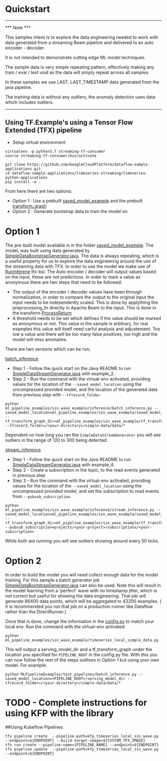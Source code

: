 # Quickstart

----

*** Note ***

This samples intent is to explore the data engineering needed to work with data generated from a streaming Beam 
pipeline and delivered to an auto encoder - decoder.

It is not intended to demonstrate cutting edge ML model techniques. 

The sample data is very simple repeating pattern, effectively making any train / eval / test void as the data will 
simply repeat across all samples.  

In these samples we use LAST, LAST_TIMESTAMP data generated from the java pipeline.

The training data is without any outliers, the anomaly detection uses data which includes outliers.

----

## Using TF.Example's using a Tensor Flow Extended (TFX) pipeline

* Setup virtual environment
```
virtualenv -p python3.7 streaming-tf-consumer
source streaming-tf-consumer/bin/activate
```

```
git clone https://github.com/GoogleCloudPlatform/dataflow-sample-applications.git
cd dataflow-sample-applications/timeseries-streaming/timeseries-python-applications
pip install -e .
```

From here there are two options: 

* Option 1 : Use a prebuilt [saved_model_example](ml_pipeline_examples/sin_wave_example/saved_model_example) and the prebuilt [transform_graph](ml_pipeline_examples/sin_wave_example/tf_transform_graph_dir)
* Option 2 : Generate bootstrap data to train the model on.

# Option 1

The pre-built model available is in the folder [saved_model_example](ml_pipeline_examples/sin_wave_example/saved_model_example). The model, was built using data generated by [SimpleDataBootstrapGenerator.java](timeseries-java-applications/SyntheticExamples/src/main/java/com/google/dataflow/sample/timeseriesflow/examples/simpledata/transforms/SimpleDataBootstrapGenerator.java).
The data is always repeating, which is a useful property for us to explore the data engineering around the use of the streaming data with TFX. In order to use the model we make use of [RunInferene](https://github.com/tensorflow/tfx-bsl/blob/master/tfx_bsl/beam/run_inference.py) tfx-bsl. 
The Auto encoder / decoder will output values based on the input, these are not predictions. In order to mark a value as anonymous there are two steps that need to be followed:

* The output of the encoder / decoder values have been through normalization, in order to compare the output to the original input the input needs to be independently scaled. This is done by applything the preprocessing_fn directly in Apache Beam to the input. This is done in the transform [ProcessReturn](ml_pipeline/timeseries/encoder_decoder/transforms/process_encdec_inf_rtn.py)
* A threshold needs to be set which defines if the value should be marked as anonymous or not. This value in the sample is arbitrary, for real examples this value will itself need carful analysis and adjustement. Too low a value and there will be too many false positives, too high and the model will miss anomalies.

There are two versions which can be run;

[batch_inference](ml_pipeline_examples/sin_wave_example/inference/batch_inference.py)
* Step 1 - Follow the quick start on the Java README to run [SimpleDataStreamGenerator.java](../timeseries-java-applications/SyntheticExamples/src/main/java/com/google/dataflow/sample/timeseriesflow/examples/simpledata/transforms/SimpleDataStreamGenerator.java) with example_2.
* Step 2 - Run the command with the virtual-env activated, providing values for the location of the ```--saved_model_location``` using the uncompressed provided model, and the location of the generated data from previous step with ```--tfrecord_folder```.
```
python ml_pipeline_examples/sin_wave_example/inference/batch_inference.py --saved_model_location=ml_pipeline_examples/sin_wave_example/saved_model_example/serving_model_dir --tf_transform_graph_dir=ml_pipeline_examples/sin_wave_example/tf_transform_graph_dir --tfrecord_folder=/<your-directory>/simple-data/data/*
```
Dependent on how long you ran the ```SimpleDataStreamGenerator``` you will see outliers in the range of 120 to 300 being detected.

[stream_inference](ml_pipeline_examples/sin_wave_example/inference/stream_inference.py)
* Step 1 - Follow the quick start on the Java README to run [SimpleDataStreamGenerator.java](../timeseries-java-applications/SyntheticExamples/src/main/java/com/google/dataflow/sample/timeseriesflow/examples/simpledata/transforms/SimpleDataStreamGenerator.java) with example_4.
* Step 2 - Create a subscription in the topic, to the read events generated in previous step
* Step 3 - Run the command with the virtual-env activated, providing values for the location of the ```--saved_model_location``` using the uncompressed provided model, and set the subscription to read events from ```--pubsub_subscription```.
```
python ml_pipeline_examples/sin_wave_example/inference/stream_inference.py --saved_model_location=ml_pipeline_examples/sin_wave_example/saved_model_example/serving_model_dir --tf_transform_graph_dir=ml_pipeline_examples/sin_wave_example/tf_transform_graph_dir --pubsub_subscription=projects/<your-project>/subscriptions/<your-subscription>
``` 

While both are running you will see outliers showing around every 50 ticks. 

# Option 2

In order to build the model you will need collect enough data for the model training. 
For this sample a batch generator job [SimpleDataBootstrapGenerator.java](../timeseries-java-applications/SyntheticExamples/src/main/java/com/google/dataflow/sample/timeseriesflow/examples/simpledata/transforms/SimpleDataBootstrapGenerator.java) can also be used. Note this will result in the model learning from a 'perfect' wave with no timestamp jitter, which is not correct but useful for showing the data engineering. 
That job will generate 86400 data points, which will be aggregated to 43200 examples. ( It is recommended you run that job on a production runner like Dataflow rather than the DirectRunner.)

Once that is done, change the information in the [config.py](ml_pipeline_examples/sin_wave_example/config.py) to match your local env.
Run the command with the virtual-env activated:
```
python ml_pipeline_examples/sin_wave_example/timeseries_local_simple_data.py
``` 

This will output a serving_model_dir and a tf_transform_graph under the location you specified for ```PIPELINE_ROOT``` in the config.py file. With this you can now follow the rest of the steps outlines in Option 1 but using your own model.
For example:
```
python MLPipelineExamples/test_pipelines/batch_inference.py --saved_model_location=<PIPELINE_ROOT>/serving_model_dir --tfrecord_folder=/<your-directory>/simple-data/data/*
```

# TODO - Complete instructions for using KFP with the library  
##Using Kubeflow Pipelines
```
tfx pipeline create  --pipeline-path=kfp_timeseries_local_sin_wave.py --endpoint=${ENDPOINT} --build-target-image=${CUSTOM_TFX_IMAGE}
tfx run create --pipeline-name={PIPELINE_NAME} --endpoint=${ENDPOINT}
tfx pipeline update  --pipeline-path=kfp_timeseries_local_sin_wave.py --endpoint=${ENDPOINT}
```
